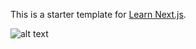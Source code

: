 This is a starter template for [Learn Next.js](https://nextjs.org/learn).

![alt text](gaming-page.png)
